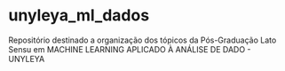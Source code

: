 # unyleya_ml_dados
Repositório destinado a organização dos tópicos da Pós-Graduação Lato Sensu em MACHINE LEARNING APLICADO À ANÁLISE DE DADO - UNYLEYA
